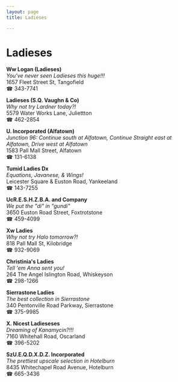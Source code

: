 ```yaml
---
layout: page 
title: Ladieses

---
```



# Ladieses


 **Ww Logan (Ladieses)**  
_You've never seen Ladieses this huge!!!_  
1657 Fleet Street St, Tangofield  
☎ 343-7741

**Ladieses (S.Q. Vaughn & Co)**  
_Why not try Lardner today?!_  
5579 Water Works Lane, Juliettton  
☎ 462-2854

**U. Incorporated (Alfatown)**  
_Junction 96: Continue south at Alfatown, Continue Straight east at Alfatown, Drive west at Alfatown_  
1583 Pall Mall Street, Alfatown  
☎ 131-6138

**Tumid Ladies Dx**  
_Equations, Javanese, & Wings!_  
Leicester Square & Euston Road, Yankeeland  
☎ 143-7255

**UcR.E.S.H.Z.B.A. and Company**  
_We put the "di" in "gundi"_  
3650 Euston Road Street, Foxtrotstone  
☎ 459-4099

**Xw Ladies**  
_Why not try Halo tomorrow?!_  
818 Pall Mall St, Kilobridge  
☎ 932-9069

**Christinia's Ladies**  
_Tell 'em Anna sent you!_  
264 The Angel Islington Road, Whiskeyson  
☎ 298-1266

**Sierrastone Ladies**  
_The best collection in Sierrastone_  
340 Pentonville Road Parkway, Sierrastone  
☎ 375-9985

**X. Nicest Ladieseses**  
_Dreaming of Kanamycin?!!!_  
7160 Whitehall Road, Oscarland  
☎ 396-5202

**SzU.E.Q.D.X.D.Z. Incorporated**  
_The prettiest upscale selection in Hotelburn_  
8435 Whitechapel Road Avenue, Hotelburn  
☎ 665-3436

